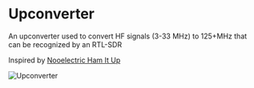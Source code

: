 # Upconverter
An upconverter used to convert HF signals (3-33 MHz) to 125+MHz that can be recognized by an RTL-SDR

Inspired by [Nooelectric Ham It Up](https://www.nooelec.com/store/ham-it-up.html)

![Upconverter](https://user-images.githubusercontent.com/7868324/130336930-19fa6ff9-538a-40e1-92c8-3a3368f32b81.PNG)
